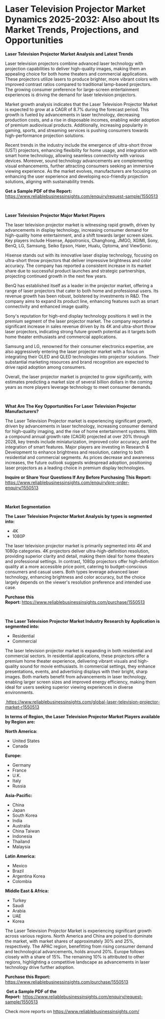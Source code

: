 <p><h1>Laser Television Projector Market Dynamics 2025-2032: Also about Its Market Trends, Projections, and Opportunities</h1></p><p><strong>Laser Television Projector Market Analysis and Latest Trends</strong></p>
<p><p>Laser television projectors combine advanced laser technology with projection capabilities to deliver high-quality images, making them an appealing choice for both home theaters and commercial applications. These projectors utilize lasers to produce brighter, more vibrant colors with improved contrast ratios compared to traditional lamp-based projectors. The growing consumer preference for large-screen entertainment experiences is driving the demand for laser television projectors.</p><p>Market growth analysis indicates that the Laser Television Projector Market is expected to grow at a CAGR of 8.7% during the forecast period. This growth is fueled by advancements in laser technology, decreasing production costs, and a rise in disposable incomes, enabling wider adoption of premium audiovisual products. Additionally, increasing popularity in gaming, sports, and streaming services is pushing consumers towards high-performance projection solutions.</p><p>Recent trends in the industry include the emergence of ultra-short throw (UST) projectors, enhancing flexibility for home usage, and integration with smart home technology, allowing seamless connectivity with various devices. Moreover, sound technology advancements are complementing visual enhancements, further attracting consumers seeking an immersive viewing experience. As the market evolves, manufacturers are focusing on enhancing the user experience and developing eco-friendly projection solutions, aligning with sustainability trends.</p></p>
<p><strong>Get a Sample PDF of the Report:&nbsp;</strong> <a href="https://www.reliablebusinessinsights.com/enquiry/request-sample/1550513?utm_campaign=3076&utm_medium=2&utm_source=Github&utm_content=ia&utm_term=05042025&utm_id=laser-television-projector">https://www.reliablebusinessinsights.com/enquiry/request-sample/1550513</a></p>
<p>&nbsp;</p>
<p><strong>Laser Television Projector Major Market Players</strong></p>
<p><p>The laser television projector market is witnessing rapid growth, driven by advancements in display technology, increasing consumer demand for high-quality home entertainment, and a shift towards larger screen sizes. Key players include Hisense, Appotronics, Changhong, JMGO, XGIMI, Sony, BenQ, LG, Samsung, Seiko Epson, Haier, Hualu, Optoma, and ViewSonic.</p><p>Hisense stands out with its innovative laser display technology, focusing on ultra-short throw projectors that deliver impressive brightness and color accuracy. The company has reported a consistent increase in its market share due to successful product launches and strategic partnerships, projecting continued growth in the next few years.</p><p>BenQ has established itself as a leader in the projector market, offering a range of laser projectors that cater to both home and professional users. Its revenue growth has been robust, bolstered by investments in R&D. The company aims to expand its product line, enhancing features such as smart connectivity and enhanced image quality.</p><p>Sony's reputation for high-end display technology positions it well in the premium segment of the laser projector market. The company reported a significant increase in sales revenue driven by its 4K and ultra-short throw laser projectors, indicating strong future growth potential as it targets both home theater enthusiasts and commercial applications.</p><p>Samsung and LG, renowned for their consumer electronics expertise, are also aggressively entering the laser projector market with a focus on integrating their OLED and QLED technologies into projector solutions. Their substantial marketing resources and brand recognition are expected to drive rapid adoption among consumers.</p><p>Overall, the laser projector market is projected to grow significantly, with estimates predicting a market size of several billion dollars in the coming years as more players leverage technology to meet consumer demands.</p></p>
<p>&nbsp;</p>
<p><strong>What Are The Key Opportunities For Laser Television Projector Manufacturers?</strong></p>
<p><p>The Laser Television Projector market is experiencing significant growth, driven by advancements in laser technology, increasing consumer demand for high-quality imaging, and the rise of home entertainment systems. With a compound annual growth rate (CAGR) projected at over 20% through 2028, key trends include miniaturization, improved color accuracy, and the integration of smart features. Major players are investing in Research & Development to enhance brightness and resolution, catering to both residential and commercial segments. As prices decrease and awareness increases, the future outlook suggests widespread adoption, positioning laser projectors as a leading choice in premium display technologies.</p></p>
<p><strong>Inquire or Share Your Questions If Any Before Purchasing This Report:</strong> <a href="https://www.reliablebusinessinsights.com/enquiry/pre-order-enquiry/1550513?utm_campaign=3076&utm_medium=2&utm_source=Github&utm_content=ia&utm_term=05042025&utm_id=laser-television-projector">https://www.reliablebusinessinsights.com/enquiry/pre-order-enquiry/1550513</a></p>
<p>&nbsp;</p>
<p><strong>Market Segmentation</strong></p>
<p><strong>The Laser Television Projector Market Analysis by types is segmented into:</strong></p>
<p><ul><li>4K</li><li>1080P</li></ul></p>
<p><p>The laser television projector market is primarily segmented into 4K and 1080p categories. 4K projectors deliver ultra-high-definition resolution, providing superior clarity and detail, making them ideal for home theaters and professional settings. In contrast, 1080p projectors offer high-definition quality at a more accessible price point, catering to budget-conscious consumers and casual users. Both types leverage advanced laser technology, enhancing brightness and color accuracy, but the choice largely depends on the viewer's resolution preference and intended use case.</p></p>
<p><strong>Purchase this Report:&nbsp;</strong><a href="https://www.reliablebusinessinsights.com/purchase/1550513?utm_campaign=3076&utm_medium=2&utm_source=Github&utm_content=ia&utm_term=05042025&utm_id=laser-television-projector">https://www.reliablebusinessinsights.com/purchase/1550513</a></p>
<p>&nbsp;</p>
<p><strong>The Laser Television Projector Market Industry Research by Application is segmented into:</strong></p>
<p><ul><li>Residential</li><li>Commercial</li></ul></p>
<p><p>The laser television projector market is expanding in both residential and commercial sectors. In residential applications, these projectors offer a premium home theater experience, delivering vibrant visuals and high-quality sound for movie enthusiasts. In commercial settings, they enhance presentations, events, and advertising displays with their bright, sharp images. Both markets benefit from advancements in laser technology, enabling larger screen sizes and improved energy efficiency, making them ideal for users seeking superior viewing experiences in diverse environments.</p></p>
<p><a href="https://www.reliablebusinessinsights.com/global-laser-television-projector-market-r1550513?utm_campaign=3076&utm_medium=2&utm_source=Github&utm_content=ia&utm_term=05042025&utm_id=laser-television-projector">&nbsp;https://www.reliablebusinessinsights.com/global-laser-television-projector-market-r1550513</a></p>
<p><strong>In terms of Region, the Laser Television Projector Market Players available by Region are:</strong></p>
<p>
    <p> <strong> North America: </strong>
        <ul>
            <li>United States</li>
            <li>Canada</li>
        </ul>
        </p> 
    <p> <strong> Europe: </strong>
        <ul>
            <li>Germany</li>
            <li>France</li>
            <li>U.K.</li>
            <li>Italy</li>
            <li>Russia</li>
        </ul>
        </p> 
    <p> <strong> Asia-Pacific: </strong>
        <ul>
            <li>China</li>
            <li>Japan</li>
            <li>South Korea</li>
            <li>India</li>
            <li>Australia</li>
            <li>China Taiwan</li>
            <li>Indonesia</li>
            <li>Thailand</li>
            <li>Malaysia</li>
        </ul>
        </p> 
    <p> <strong> Latin America: </strong>
        <ul>
            <li>Mexico</li>
            <li>Brazil</li>
            <li>Argentina Korea</li>
            <li>Colombia</li>
        </ul>
        </p> 
    <p> <strong> Middle East & Africa: </strong>
        <ul>
            <li>Turkey</li>
            <li>Saudi</li>
            <li>Arabia</li>
            <li>UAE</li>
            <li>Korea</li>
        </ul>
    </p>
    </p>
<p><p>The Laser Television Projector Market is experiencing significant growth across various regions. North America and China are poised to dominate the market, with market shares of approximately 30% and 25%, respectively. The APAC region, benefitting from rising consumer demand and technological advancements, holds around 20%. Europe follows closely with a share of 15%. The remaining 10% is attributed to other regions, highlighting a competitive landscape as advancements in laser technology drive further adoption.</p></p>
<p><strong>Purchase this Report: </strong><a href="https://www.reliablebusinessinsights.com/purchase/1550513?utm_campaign=3076&utm_medium=2&utm_source=Github&utm_content=ia&utm_term=05042025&utm_id=laser-television-projector">https://www.reliablebusinessinsights.com/purchase/1550513</a></p>
<p>&nbsp;<strong>Get a Sample PDF of the Report:&nbsp;&nbsp;</strong><a href="https://www.reliablebusinessinsights.com/enquiry/request-sample/1550513?utm_campaign=3076&utm_medium=2&utm_source=Github&utm_content=ia&utm_term=05042025&utm_id=laser-television-projector">https://www.reliablebusinessinsights.com/enquiry/request-sample/1550513</a></p>
<p><strong></strong></p>
<p>Check more reports on <a href="https://www.reliablebusinessinsights.com/?utm_campaign=3076&utm_medium=2&utm_source=Github&utm_content=ia&utm_term=05042025&utm_id=laser-television-projector">https://www.reliablebusinessinsights.com/</a></p>